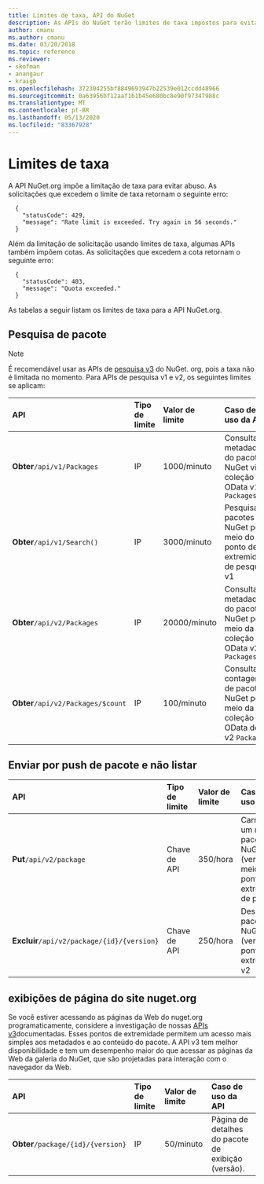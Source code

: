 ```yaml
---
title: Limites de taxa, API do NuGet
description: As APIs do NuGet terão limites de taxa impostos para evitar abusos.
author: cmanu
ms.author: cmanu
ms.date: 03/20/2018
ms.topic: reference
ms.reviewer:
- skofman
- anangaur
- kraigb
ms.openlocfilehash: 372304255bf8849693947b22539e012ccdd48966
ms.sourcegitcommit: 0a63956bf12aaf1b1b45e680bc8e90f97347988c
ms.translationtype: MT
ms.contentlocale: pt-BR
ms.lasthandoff: 05/13/2020
ms.locfileid: "83367928"
---
```

# <a name="rate-limits"></a>Limites de taxa

A API NuGet.org impõe a limitação de taxa para evitar abuso. As solicitações que excedem o limite de taxa retornam o seguinte erro: 

  ~~~
    {
      "statusCode": 429,
      "message": "Rate limit is exceeded. Try again in 56 seconds."
    }
  ~~~

Além da limitação de solicitação usando limites de taxa, algumas APIs também impõem cotas. As solicitações que excedem a cota retornam o seguinte erro:

  ~~~
    {
      "statusCode": 403,
      "message": "Quota exceeded."
    }
  ~~~

As tabelas a seguir listam os limites de taxa para a API NuGet.org.

## <a name="package-search"></a>Pesquisa de pacote

> [!Note]
> É recomendável usar as APIs de [pesquisa v3](search-query-service-resource.md) do NuGet. org, pois a taxa não é limitada no momento. Para APIs de pesquisa v1 e v2, os seguintes limites se aplicam:

| API | Tipo de limite | Valor de limite | Caso de uso da API |
|:---|:---|:---|:---|
**Obter**`/api/v1/Packages` | IP | 1000/minuto | Consultar metadados do pacote NuGet via coleção de OData v1 `Packages` |
**Obter**`/api/v1/Search()` | IP | 3000/minuto | Pesquisar pacotes NuGet por meio do ponto de extremidade de pesquisa v1 | 
**Obter**`/api/v2/Packages` | IP | 20000/minuto | Consultar metadados do pacote NuGet por meio da coleção do OData v2 `Packages` | 
**Obter**`/api/v2/Packages/$count` | IP | 100/minuto | Consultar contagem de pacotes NuGet por meio da coleção de OData do v2 `Packages` | 

## <a name="package-push-and-unlist"></a>Enviar por push de pacote e não listar

| API | Tipo de limite | Valor de limite | Caso de uso da API | 
|:---|:---|:---|:--- |
**Put**`/api/v2/package` | Chave de API | 350/hora | Carregar um novo pacote NuGet (versão) por meio do ponto de extremidade de push v2 
**Excluir**`/api/v2/package/{id}/{version}` | Chave de API | 250/hora | Deslistar um pacote NuGet (versão) via ponto de extremidade v2 

## <a name="nugetorg-website-page-views"></a>exibições de página do site nuget.org

Se você estiver acessando as páginas da Web do nuget.org programaticamente, considere a investigação de nossas [APIs v3](overview.md)documentadas. Esses pontos de extremidade permitem um acesso mais simples aos metadados e ao conteúdo do pacote. A API v3 tem melhor disponibilidade e tem um desempenho maior do que acessar as páginas da Web da galeria do NuGet, que são projetadas para interação com o navegador da Web.

| API | Tipo de limite | Valor de limite | Caso de uso da API | 
|:---|:---|:---|:--- |
**Obter**`/package/{id}/{version}` | IP | 50/minuto | Página de detalhes do pacote de exibição (versão). 

